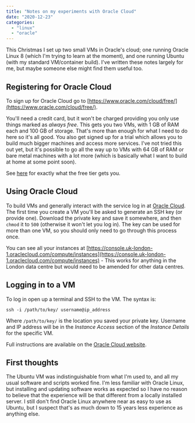 ```yaml
---
title: "Notes on my experiments with Oracle Cloud"
date: "2020-12-23"
categories: 
  - "linux"
  - "oracle"
---
```


This Christmas I set up two small VMs in Oracle's cloud; one running Oracle Linux 8 (which I'm trying to learn at the moment), and one running Ubuntu (with my standard VM/container build). I've written these notes largely for me, but maybe someone else might find them useful too.

## Registering for Oracle Cloud

To sign up for Oracle Cloud go to [https://www.oracle.com/cloud/free/](https://www.oracle.com/cloud/free/).

You'll need a credit card, but it won't be charged providing you only use things marked as _always free_. This gets you two VMs, with 1 GB of RAM each and 100 GB of storage. That's more than enough for what I need to do here so it's all good. You also get signed up for a trial which allows you to build much bigger machines and access more services. I've not tried this out yet, but it's possible to go all the way up to VMs with 64 GB of RAM or bare metal machines with a lot more (which is basically what I want to build at home at some point soon).

See [here](https://docs.oracle.com/en-us/iaas/Content/FreeTier/freetier.htm) for exactly what the free tier gets you.

## Using Oracle Cloud

To build VMs and generally interact with the service log in at [Oracle Cloud](https://console.uk-london-1.oraclecloud.com/). The first time you create a VM you'll be asked to generate an SSH key (or provide one). Download the private key and save it somewhere, and then `chmod` it to `500` (otherwise it won't let you log in). The key can be used for more than one VM, so you should only need to go through this process once.

You can see all your instances at [https://console.uk-london-1.oraclecloud.com/compute/instances](https://console.uk-london-1.oraclecloud.com/compute/instances) - This works for anything in the London data centre but would need to be amended for other data centres.

## Logging in to a VM

To log in open up a terminal and SSH to the VM. The syntax is:

`ssh -i /path/to/key/ username@ip_address`

Where `/path/to/key/` is the location you saved your private key. Username and IP address will be in the _Instance Access_ section of the _Instance Details_ for the specific VM.

Full instructions are available on the [Oracle Cloud website](https://docs.oracle.com/en/cloud/paas/api-platform-cloud-um/apfad/accessing-vm-secure-shell-ssh.html#GUID-960BEB0F-4B2A-4974-9671-61478B702223).

## First thoughts

The Ubuntu VM was indistinguishable from what I'm used to, and all my usual software and scripts worked fine. I'm less familiar with Oracle Linux, but installing and updating software works as expected so I have no reason to believe that the experience will be that different from a locally installed server. I still don't find Oracle Linux anywhere near as easy to use as Ubuntu, but I suspect that's as much down to 15 years less experience as anything else.
